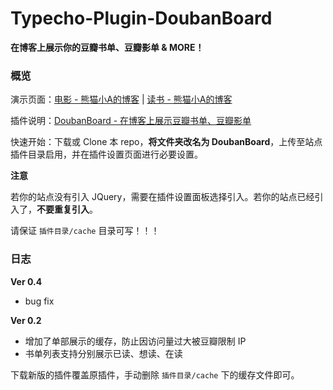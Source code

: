 # Typecho-Plugin-DoubanBoard

**在博客上展示你的豆瓣书单、豆瓣影单 & MORE！**

### 概览

演示页面：[电影 - 熊猫小A的博客](https://blog.imalan.cn/movie) | [读书 - 熊猫小A的博客](https://blog.imalan.cn/book)

插件说明：[DoubanBoard - 在博客上展示豆瓣书单、豆瓣影单](https://blog.imalan.cn/archives/168/)

快速开始：下载或 Clone 本 repo，**将文件夹改名为 DoubanBoard**，上传至站点插件目录启用，并在插件设置页面进行必要设置。

**注意**

若你的站点没有引入 JQuery，需要在插件设置面板选择引入。若你的站点已经引入了，**不要重复引入**。

请保证 `插件目录/cache` 目录可写！！！

### 日志

**Ver 0.4**

* bug fix

**Ver 0.2**

* 增加了单部展示的缓存，防止因访问量过大被豆瓣限制 IP
* 书单列表支持分别展示已读、想读、在读

下载新版的插件覆盖原插件，手动删除 `插件目录/cache` 下的缓存文件即可。